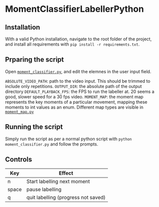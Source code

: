 ﻿# MomentClassifierLabellerPython

## Installation
With a valid Python installation, navigate to the root folder of the project, and install all requirements with `pip install -r requirements.txt`.

## Prparing the script
Open [`moment_classifier.py`](./moment_classifier.py), and edit the elemnes in the user input field. 

`ABSOLUTE_VIDEO_PATH`: path to the video input. This should be trimmed to include only repetitions. 
`OUTPUT_DIR`: the absolute path of the output directory
`DEFAULT_PLAYBACK_FPS`: the FPS to run the labeller at. 20 seems a good, slower speed for a 30 fps video. 
`MOMENT_MAP`: the moment map represents the key moments of a particular movement, mapping these moments to int values as an enum. Different map types are visible in [`moment_map.py`](moment_map.py)

## Running the script
Simply run the script as per a normal python script with `python moment_classifier.py` and follow the prompts.

## Controls
| **Key** | **Effect**                          |
|---------|-------------------------------------|
| n       | Start labelling next moment         |
| space   | pause labelling                     |
| q       | quit labelling (progress not saved) |
